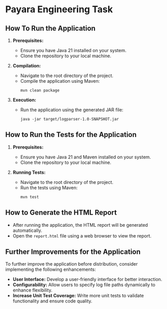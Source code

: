 # Payara Engineering Task

## How To Run the Application

1. **Prerequisites:**
   - Ensure you have Java 21 installed on your system.
   - Clone the repository to your local machine.

2. **Compilation:**
   - Navigate to the root directory of the project.
   - Compile the application using Maven:
     ```
     mvn clean package
     ```

3. **Execution:**
   - Run the application using the generated JAR file:
     ```
     java -jar target/logparser-1.0-SNAPSHOT.jar
     ```

## How to Run the Tests for the Application

1. **Prerequisites:**
   - Ensure you have Java 21 and Maven installed on your system.
   - Clone the repository to your local machine.

2. **Running Tests:**
   - Navigate to the root directory of the project.
   - Run the tests using Maven:
     ```
     mvn test
     ```

## How to Generate the HTML Report

- After running the application, the HTML report will be generated automatically.
- Open the `report.html` file using a web browser to view the report.

## Further Improvements for the Application

To further improve the application before distribution, consider implementing the following enhancements:

- **User Interface:** Develop a user-friendly interface for better interaction.
- **Configurability:** Allow users to specify log file paths dynamically to enhance flexibility.
- **Increase Unit Test Coverage:** Write more unit tests to validate functionality and ensure code quality.
